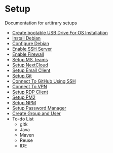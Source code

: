 # Setup

Documentation for artitrary setups

* [Create bootable USB Drive For OS Installation](doc/create-bootable-usb-drive.md)
* [Install Debian](doc/install-debian.md)
* [Configure Debian](doc/configure-debian.md)
* [Enable SSH Server](doc/enable-ssh-server.md)
* [Enable Firewall](doc/enable-firewall.md)
* [Setup MS Teams](doc/setup-ms-teams.md)
* [Setup NextCloud](doc/setup-nextcloud.md)
* [Setup Email Client](doc/setup-email-client.md)
* [Setup Git](doc/setup-git.md)
* [Connect To GitHub Using SSH](doc/connect-github-ssh.md)
* [Connect To VPN](doc/connect-vpn.md)
* [Setup RDP Client](doc/setup-rdc.md)
* [Setup PM2](doc/setup-pm2.md)
* [Setup NPM](doc/setup-npm.md)
* [Setup Password Manager](doc/setup-pwd-mgmt.md)
* [Create Group and User](doc/create-grp-usr.md)
* To-do List
  * gitk
  * Java
  * Maven
  * Reuse
  * IDE
